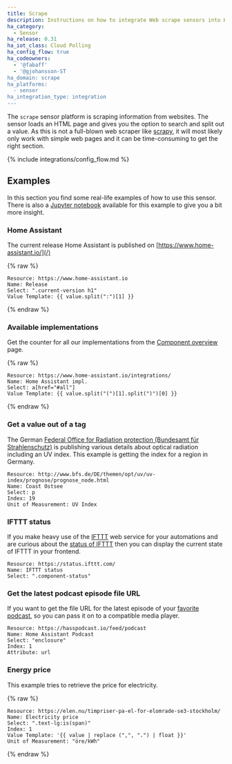 ```yaml
---
title: Scrape
description: Instructions on how to integrate Web scrape sensors into Home Assistant.
ha_category:
  - Sensor
ha_release: 0.31
ha_iot_class: Cloud Polling
ha_config_flow: true
ha_codeowners:
  - '@fabaff'
  - '@gjohansson-ST
ha_domain: scrape
ha_platforms:
  - sensor
ha_integration_type: integration
---
```


The `scrape` sensor platform is scraping information from websites. The sensor loads an HTML page and gives you the option to search and split out a value. As this is not a full-blown web scraper like [scrapy](https://scrapy.org/), it will most likely only work with simple web pages and it can be time-consuming to get the right section.

{% include integrations/config_flow.md %}

## Examples

In this section you find some real-life examples of how to use this sensor. There is also a [Jupyter notebook](https://nbviewer.jupyter.org/github/home-assistant/home-assistant-notebooks/blob/master/other/web-scraping.ipynb) available for this example to give you a bit more insight.

### Home Assistant

The current release Home Assistant is published on [https://www.home-assistant.io/](/)

{% raw %}

```
Resource: https://www.home-assistant.io
Name: Release
Select: ".current-version h1"
Value Template: {{ value.split(":")[1] }}
```

{% endraw %}

### Available implementations

Get the counter for all our implementations from the [Component overview](/integrations/) page.

{% raw %}

```
Resource: https://www.home-assistant.io/integrations/
Name: Home Assistant impl.
Select: a[href="#all"]
Value Template: {{ value.split("(")[1].split(")")[0] }}
```

{% endraw %}

### Get a value out of a tag

The German [Federal Office for Radiation protection (Bundesamt für Strahlenschutz)](http://www.bfs.de/) is publishing various details about optical radiation including an UV index. This example is getting the index for a region in Germany.

```
Resource: http://www.bfs.de/DE/themen/opt/uv/uv-index/prognose/prognose_node.html
Name: Coast Ostsee
Select: p
Index: 19
Unit of Measurement: UV Index
```

### IFTTT status

If you make heavy use of the [IFTTT](/integrations/ifttt/) web service for your automations and are curious about the [status of IFTTT](https://status.ifttt.com/) then you can display the current state of IFTTT in your frontend.

```
Resource: https://status.ifttt.com/
Name: IFTTT status
Select: ".component-status"
```

### Get the latest podcast episode file URL

If you want to get the file URL for the latest episode of your [favorite podcast](https://hasspodcast.io/), so you can pass it on to a compatible media player.

```
Resource: https://hasspodcast.io/feed/podcast
Name: Home Assistant Podcast
Select: "enclosure"
Index: 1
Attribute: url
```

### Energy price

This example tries to retrieve the price for electricity.

{% raw %}

```
Resource: https://elen.nu/timpriser-pa-el-for-elomrade-se3-stockholm/
Name: Electricity price
Select: ".text-lg:is(span)"
Index: 1
Value Template: '{{ value | replace (",", ".") | float }}'
Unit of Measurement: "öre/kWh"
```

{% endraw %}
